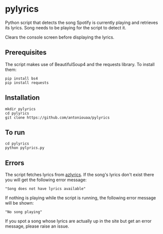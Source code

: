# pylyrics
Python script that detects the song Spotify is currently playing and retrieves its lyrics.
Song needs to be playing for the script to detect it.

Clears the console screen before displaying the lyrics.

## Prerequisites
The script makes use of BeautifulSoup4 and the requests library. To install them:
    
    pip install bs4
    pip install requests

## Installation
    mkdir pylyrics
    cd pylyrics
    git clone https://github.com/antoniouaa/pylyrics
    
## To run
    cd pylyrics
    python pylyrics.py

## Errors
The script fetches lyrics from [azlyrics](https://www.azlyrics.com/). If the song's lyrics don't exist there you will get the following error message:
    
    "Song does not have lyrics available"
If nothing is playing while the script is running, the following error message will be shown:
    
    "No song playing"
    
If you spot a song whose lyrics are actually up in the site but get an error message, please raise an issue.
